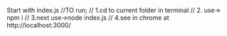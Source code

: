 Start with index.js
//TO run;
// 1.cd to current folder in terminal
// 2. use-> npm i
// 3.next use->node index.js
// 4.see in chrome at http://localhost:3000/

